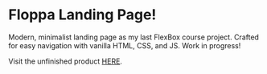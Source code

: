 # Floppa Landing Page!
Modern, minimalist landing page as my last FlexBox course project. Crafted for easy navigation with vanilla HTML, CSS, and JS. Work in progress!

Visit the unfinished product [HERE](https://floppas.vercel.app/).
